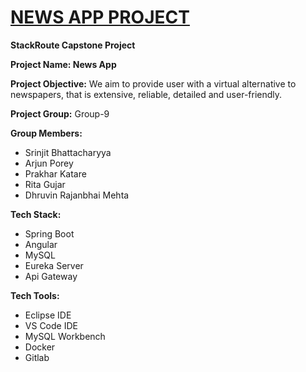 # <ins>NEWS APP PROJECT</ins>
**StackRoute Capstone Project**

**Project Name: News App**

**Project Objective:** We aim to provide user with a virtual alternative to newspapers, that is extensive, reliable, detailed and user-friendly.

**Project Group:** Group-9

**Group Members:**
- Srinjit Bhattacharyya
- Arjun Porey
- Prakhar Katare
- Rita Gujar
- Dhruvin Rajanbhai Mehta

**Tech Stack:**
- Spring Boot
- Angular
- MySQL
- Eureka Server
- Api Gateway

**Tech Tools:**
- Eclipse IDE
- VS Code IDE
- MySQL Workbench
- Docker
- Gitlab



